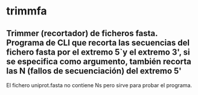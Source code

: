 # trimmfa
## Trimmer (recortador) de ficheros fasta. Programa de CLI que recorta las secuencias del fichero fasta por el extremo 5`y el extremo 3', si se especifica como argumento, también recorta las N (fallos de secuenciación) del extremo 5'
El fichero uniprot.fasta no contiene Ns pero sirve para probar el programa.
